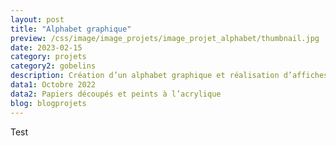 ```yaml
---
layout: post
title: "Alphabet graphique"
preview: /css/image/image_projets/image_projet_alphabet/thumbnail.jpg
date: 2023-02-15
category: projets 
category2: gobelins
description: Création d’un alphabet graphique et réalisation d’affiches 
data1: Octobre 2022
data2: Papiers découpés et peints à l’acrylique
blog: blogprojets
---
```


Test
